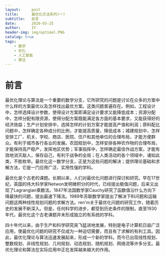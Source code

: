 ```yaml
---
layout:     post
title:      最优化方法系列(一)
subtitle:   前言
date:       2020-03-25
author:     IY
header-img: img/optimal.PNG
catalog: true
tags:
    - 数学
    - 优化
    - 人工智能
    - 算法
---
```


# 前言

最优化理论与算法是一个重要的数学分支，它所研究的问题是讨论在众多的方案中什么样的方案最优以及怎样找出最优方案。这类问题普遍存在。例如，工程设计中，怎样选择设计参数，使得设计方案即满足设计要求又能降低成本；资源分配中，怎样分配有限资源，使得分配方案既能满足各方面的基本要求，又能获得好的经济效益；生产计划安排中，选择怎样的计划方案才能提高产值和利润；原料配比问题中，怎样确定各种成分的比例，才能提高质量，降低成本；城建规划中，怎样安排工厂、机关、学校、商店、医院、住户和其他单位的合理布局，才能方便群众。有利于城市各行各业的发展。农田规划中，怎样安排各种农作物的合理布局，才能保持高产稳产，发挥地区优势；军事指挥中，怎样确定最佳作战方案，才能有效地消灭敌人，保存自己，有利于战争的全局；在人类活动的各个领域中，诸如此类，不胜枚举。最优化这一数学分支，正是为这些问题的解决；提供理论基础和求解方法，它是一门应用广泛、实用性强的学科。

最优化是个古老的课题。长期以来，人们对最优化问题进行探讨和研究。早在17世纪，英国的伟大科学家Netwon发明微积分的时代，已经提出极值问题，后来又出现了Lagrangian乘数法。1847年法国数学家Cauchy研究了函数值沿什么方向下降最快的问题，提出最速下降法。1989年苏联数学家提出了解决下料问题和运输问题这两种线性规划问题的求解方法。ren'm关于最优化问题的研究工作，随着历史的发展不断深入。但是，任何科学的进步，都受到历史条件的限制，直至1930年代，最优化这个古老课题并未形成独立的有系统的学科。

四十年代以来，由于生产和科学研究突飞猛进地发展，特别是电子计算机日益广泛应用，使最优化问题的研究不仅成为一种迫切需要，而且有了求解的有利工具。因此，最优化理论与算法迅速发展起来，形成一个新的学科。而今已出现线性规划、整数规划、非线性规划、几何规划、动态规划、随机规划、网络流等许多分支。最优化理论和算法在实际应用中正在发挥越来越大的作用。

